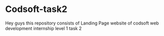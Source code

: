 # Codsoft-task2
Hey guys this repository consists of Landing Page website of codsoft web development internship level 1 task 2
